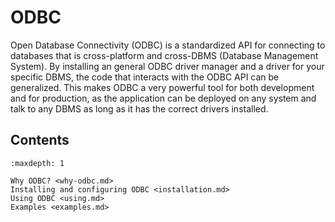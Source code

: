 # ODBC

Open Database Connectivity (ODBC) is a standardized API for connecting to
databases that is cross-platform and cross-DBMS (Database Management System).
By installing an general ODBC driver manager and a driver for your specific
DBMS, the code that interacts with the ODBC API can be generalized. This makes
ODBC a very powerful tool for both development and for production, as the
application can be deployed on any system and talk to any DBMS as long as it has
the correct drivers installed.

## Contents

```{toctree}
:maxdepth: 1

Why ODBC? <why-odbc.md>
Installing and configuring ODBC <installation.md>
Using ODBC <using.md>
Examples <examples.md>
```

